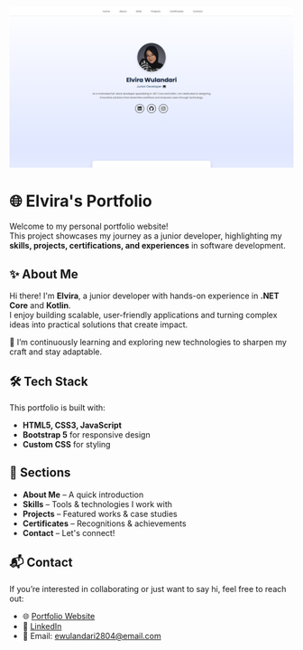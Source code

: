 ![Portfolio Preview](preview-porto.png)
# 🌐 Elvira's Portfolio

Welcome to my personal portfolio website!  
This project showcases my journey as a junior developer, highlighting my **skills, projects, certifications, and experiences** in software development.

## ✨ About Me
Hi there! I'm **Elvira**, a junior developer with hands-on experience in **.NET Core** and **Kotlin**.  
I enjoy building scalable, user-friendly applications and turning complex ideas into practical solutions that create impact.

🌱 I’m continuously learning and exploring new technologies to sharpen my craft and stay adaptable.

## 🛠️ Tech Stack
This portfolio is built with:
- **HTML5, CSS3, JavaScript**
- **Bootstrap 5** for responsive design
- **Custom CSS** for styling

## 📂 Sections
- **About Me** – A quick introduction  
- **Skills** – Tools & technologies I work with  
- **Projects** – Featured works & case studies  
- **Certificates** – Recognitions & achievements  
- **Contact** – Let's connect!  

## 📬 Contact
If you’re interested in collaborating or just want to say hi, feel free to reach out:  

- 🌐 [Portfolio Website](https://your-portfolio-link.com)  
- 💼 [LinkedIn](https://www.linkedin.com/in/elvirawlndr)  
- 📧 Email: ewulandari2804@email.com  
